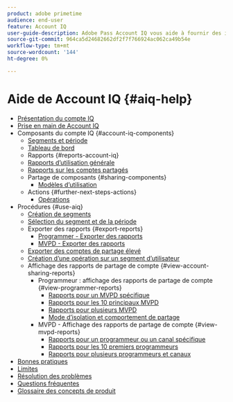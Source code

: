 ```yaml
---
product: adobe primetime
audience: end-user
feature: Account IQ
user-guide-description: Adobe Pass Account IQ vous aide à fournir des informations sur les composants du compte IQ et vous guide tout au long des parcours utilisateur pour utiliser les différents composants.
source-git-commit: 964ca5d24682662df2f7f766924ac062ca49b54e
workflow-type: tm+mt
source-wordcount: '144'
ht-degree: 0%

---
```


# Aide de Account IQ {#aiq-help}

+ [Présentation du compte IQ](/help/accountiq/home.md)
+ [Prise en main de Account IQ](/help/accountiq/get-started.md)
+ Composants du compte IQ {#account-iq-components}
   + [Segments et période](/help/accountiq/segments-timeframe.md)
   + [Tableau de bord](/help/accountiq/dashboard.md)
   + Rapports {#reports-account-iq}
   + [Rapports d’utilisation générale](/help/accountiq/general-usage-reports.md)
   + [Rapports sur les comptes partagés](/help/accountiq/shared-acc-reports.md)
   + Partage de composants {#sharing-components}
      + [Modèles d’utilisation](/help/accountiq/usage-patterns.md)
   + Actions {#further-next-steps-actions}
      + [Opérations](/help/accountiq/operations.md)
+ Procédures {#use-aiq}
   + [Création de segments](/help/accountiq/build-segment.md)
   + [Sélection du segment et de la période](/help/accountiq/howto-select-segment-timeframe.md)
   + Exporter des rapports {#export-reports}
      + [Programmer - Exporter des rapports](/help/accountiq/export-segment-metrics-progr.md)
      + [MVPD - Exporter des rapports](/help/accountiq/export-segment-metrics-mvpd.md)
   + [Exporter des comptes de partage élevé](/help/accountiq/export-acc-information.md)
   + [Création d’une opération sur un segment d’utilisateur](/help/accountiq/operation-affecting-user-segment.md)
   + Affichage des rapports de partage de compte {#view-account-sharing-reports}
      + Programmeur : affichage des rapports de partage de compte {#view-programmer-reports}
         + [Rapports pour un MVPD spécifique](/help/accountiq/reports-for-specific-mvpds.md)
         + [Rapports pour les 10 principaux MVPD](/help/accountiq/top-10-mvpd-reports.md)
         + [Rapports pour plusieurs MVPD](viewrep-multiple-mvpd.md)
         + [Mode d’isolation et comportement de partage](/help/accountiq/isolation-mode.md)
      + MVPD - Affichage des rapports de partage de compte {#view-mvpd-reports}
         + [Rapports pour un programmeur ou un canal spécifique](/help/accountiq/reports-for-specific-programmers.md)
         + [Rapports pour les 10 premiers programmeurs](/help/accountiq/top-10-programmer-reports.md)
         + [Rapports pour plusieurs programmeurs et canaux](viewrep-multiple-programmer.md)
+ [Bonnes pratiques](/help/accountiq/best-practices.md)
+ [Limites](/help/accountiq/limitations.md)
+ [Résolution des problèmes](/help/accountiq/troubleshoot.md)
+ [Questions fréquentes](/help/accountiq/faq.md)
+ [Glossaire des concepts de produit](/help/accountiq/product-concepts.md)